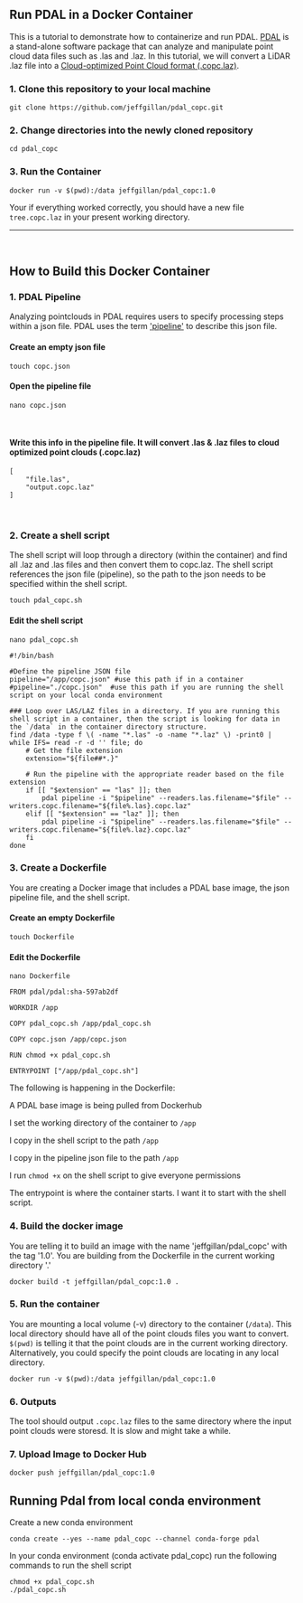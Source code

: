 ## Run PDAL in a Docker Container

This is a tutorial to demonstrate how to containerize and run PDAL. [PDAL](https://pdal.io/en/2.6.0/) is a stand-alone software package that can analyze and manipulate point cloud data files such as .las and .laz. In this tutorial, we will convert a LiDAR .laz file into a [Cloud-optimized Point Cloud format (.copc.laz)](https://www.gillanscience.com/cloud-native-geospatial/copc/). 

### 1. Clone this repository to your local machine

`git clone https://github.com/jeffgillan/pdal_copc.git`

### 2. Change directories into the newly cloned repository

`cd pdal_copc`

### 3. Run the Container

`docker run -v $(pwd):/data jeffgillan/pdal_copc:1.0`

Your if everything worked correctly, you should have a new file `tree.copc.laz` in your present working directory.
___
</br>

## How to Build this Docker Container

### 1. PDAL Pipeline

Analyzing pointclouds in PDAL requires users to specify processing steps within a json file. PDAL uses the term ['pipeline'](https://pdal.io/en/2.6.0/pipeline.html) to describe this json file.

#### Create an empty json file 

`touch copc.json`
</br>

#### Open the pipeline file

`nano copc.json`

</br>

#### Write this info in the pipeline file. It will convert .las & .laz files to cloud optimized point clouds (.copc.laz)
```
[
    "file.las",
    "output.copc.laz"
]
```
</br>

### 2. Create a shell script

The shell script will loop through a directory (within the container) and find all .laz and .las files and then convert them to copc.laz. The shell script references the json file (pipeline), so the path to the json needs to be specified within the shell script. 

`touch pdal_copc.sh`

#### Edit the shell script
`nano pdal_copc.sh`

```
#!/bin/bash

#Define the pipeline JSON file
pipeline="/app/copc.json" #use this path if in a container
#pipeline="./copc.json"  #use this path if you are running the shell script on your local conda environment

### Loop over LAS/LAZ files in a directory. If you are running this shell script in a container, then the script is looking for data in the `/data` in the container directory structure. 
find /data -type f \( -name "*.las" -o -name "*.laz" \) -print0 | while IFS= read -r -d '' file; do
    # Get the file extension
    extension="${file##*.}"

    # Run the pipeline with the appropriate reader based on the file extension
    if [[ "$extension" == "las" ]]; then
        pdal pipeline -i "$pipeline" --readers.las.filename="$file" --writers.copc.filename="${file%.las}.copc.laz"
    elif [[ "$extension" == "laz" ]]; then
        pdal pipeline -i "$pipeline" --readers.las.filename="$file" --writers.copc.filename="${file%.laz}.copc.laz"
    fi
done
```

### 3. Create a Dockerfile 

You are creating a Docker image that includes a PDAL base image, the json pipeline file, and the shell script. 

#### Create an empty Dockerfile

`touch Dockerfile`

#### Edit the Dockerfile

`nano Dockerfile`

```
FROM pdal/pdal:sha-597ab2df

WORKDIR /app

COPY pdal_copc.sh /app/pdal_copc.sh

COPY copc.json /app/copc.json

RUN chmod +x pdal_copc.sh

ENTRYPOINT ["/app/pdal_copc.sh"]
```

The following is happening in the Dockerfile:

A PDAL base image is being pulled from Dockerhub

I set the working directory of the container to `/app`

I copy in the shell script to the path `/app`

I copy in the pipeline json file to the path `/app`

I run `chmod +x` on the shell script to give everyone permissions

The entrypoint is where the container starts. I want it to start with the shell script.

### 4. Build the docker image
You are telling it to build an image with the name 'jeffgillan/pdal_copc' with the tag '1.0'. You are building from the Dockerfile in the current working directory '.'

`docker build -t jeffgillan/pdal_copc:1.0 .`

### 5. Run the container 
You are mounting a local volume (-v) directory to the container (`/data`). This local directory should have all of the point clouds files you want to convert. `$(pwd)` is telling it that the point clouds are in the current working directory. Alternatively, you could specify the point clouds are locating in any local directory.

`docker run -v $(pwd):/data jeffgillan/pdal_copc:1.0`


### 6. Outputs

The tool should output `.copc.laz` files to the same directory where the input point clouds were storesd. It is slow and might take a while.   

### 7. Upload Image to Docker Hub

`docker push jeffgillan/pdal_copc:1.0`



## Running Pdal from local conda environment

Create a new conda environment

`conda create --yes --name pdal_copc --channel conda-forge pdal`


In your conda environment (conda activate pdal_copc) run the following commands to run the shell script

```
chmod +x pdal_copc.sh
./pdal_copc.sh
```


